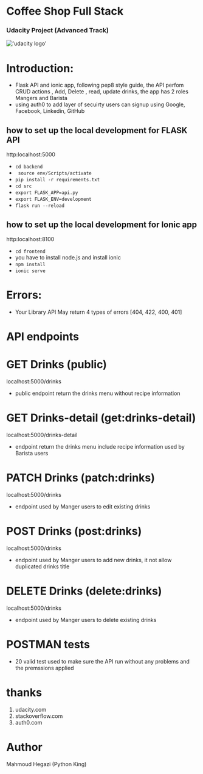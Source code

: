 # Coffee Shop Full Stack

### Udacity Project (Advanced Track)
!['udacity logo'](https://github.com/MahmoudHegazi/your_library_api/blob/main/download.png?raw=true)


# Introduction:

* Flask API and ionic app, following pep8 style guide, the API perfom CRUD actions , Add, Delete , read, update drinks, the app has 2 roles Mangers and Barista
* using auth0 to add layer of secuirty users can signup using Google, Facebook, Linkedin, GitHub


## how to set up the local development for FLASK API

http:localhost:5000

* ``` cd backend ```
* ``` source env/Scripts/activate```
* ```pip install -r requirements.txt```
* ```cd src```
* ```export FLASK_APP=api.py```
* ```export FLASK_ENV=development```
* ```flask run --reload```


## how to set up the local development for Ionic app

http:localhost:8100

* ``` cd frontend ```
* you have to install node.js and install ionic
* ```npm install```
* ```ionic serve```


# Errors:
* Your Library API May return 4 types of errors [404, 422, 400, 401]

# API endpoints

# GET Drinks (public)
localhost:5000/drinks
* public endpoint return the drinks menu without recipe information

# GET Drinks-detail (get:drinks-detail)
localhost:5000/drinks-detail

* endpoint return the drinks menu include recipe information used by Barista users


# PATCH Drinks (patch:drinks)
localhost:5000/drinks

* endpoint used by Manger users to edit existing drinks

# POST Drinks (post:drinks)
localhost:5000/drinks

* endpoint used by Manger users to add new drinks, it not allow duplicated drinks title

# DELETE Drinks (delete:drinks)
localhost:5000/drinks

* endpoint used by Manger users to delete existing drinks 


# POSTMAN tests 

* 20 valid test used to make sure the API run without any problems and the premssions applied


# thanks

1. udacity.com
2. stackoverflow.com
3. auth0.com

# Author

Mahmoud Hegazi (Python King)
